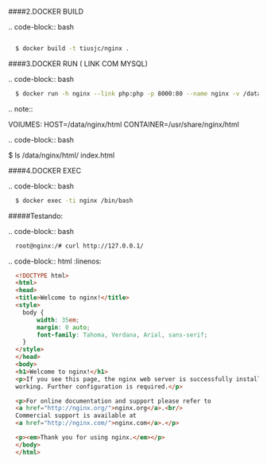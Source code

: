 ####2.DOCKER BUILD

.. code-block:: bash

```bash

  $ docker build -t tiusjc/nginx .

```

####3.DOCKER RUN ( LINK COM MYSQL)

.. code-block:: bash
 
```bash
  $ docker run -h nginx --link php:php -p 8000:80 --name nginx -v /data/nginx/html:/usr/share/nginx/html -d tiusjc/nginx 
```

.. note::
  
  VOlUMES:  HOST=/data/nginx/html CONTAINER=/usr/share/nginx/html
  
.. code-block:: bash

  $ ls /data/nginx/html/
  index.html  

####4.DOCKER EXEC

.. code-block:: bash

```bash
  $ docker exec -ti nginx /bin/bash
```

#####Testando:

.. code-block:: bash

```bash
  root@nginx:/# curl http://127.0.0.1/
```

.. code-block:: html
  :linenos:

```html
  <!DOCTYPE html>
  <html>
  <head>
  <title>Welcome to nginx!</title>
  <style>
    body {
        width: 35em;
        margin: 0 auto;
        font-family: Tahoma, Verdana, Arial, sans-serif;
    }
  </style>
  </head>
  <body>
  <h1>Welcome to nginx!</h1>
  <p>If you see this page, the nginx web server is successfully installed and
  working. Further configuration is required.</p>

  <p>For online documentation and support please refer to
  <a href="http://nginx.org/">nginx.org</a>.<br/>
  Commercial support is available at
  <a href="http://nginx.com/">nginx.com</a>.</p>

  <p><em>Thank you for using nginx.</em></p>
  </body>
  </html>
```

